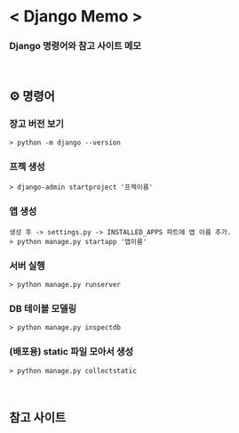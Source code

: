 # < Django Memo >
### Django 명령어와 참고 사이트 메모

<br>

## ⚙️ 명령어

### 장고 버전 보기
```
> python -m django --version
```

### 프젝 생성
```
> django-admin startproject '프젝이름'
```

### 앱 생성
```
생성 후 -> settings.py -> INSTALLED_APPS 파트에 앱 이름 추가.
> python manage.py startapp '앱이름'
```

### 서버 실행
```
> python manage.py runserver
```

### DB 테이블 모델링
```
> python manage.py inspectdb
```

### (배포용) static 파일 모아서 생성
```
> python manage.py collectstatic
```


<br>

## 참고 사이트

### 